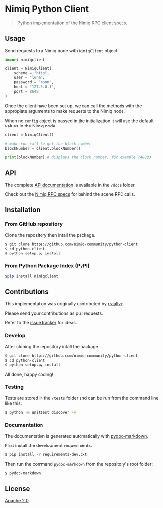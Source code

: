 Nimiq Python Client
===================

> Python implementation of the Nimiq RPC client specs.

## Usage

Send requests to a Nimiq node with `NimiqClient` object.

```python
import nimiqclient

client = NimiqClient(
	scheme = "http",
	user = "luna",
	password = "moon",
	host = "127.0.0.1",
	port = 8648
)
```

Once the client have been set up, we can call the methods with the appropiate arguments to make requests to the Nimiq node.

When no `config` object is passed in the initialization it will use the default values in the Nimiq node.

```python
client = NimiqClient()

# make rpc call to get the block number
blockNumber = client.blockNumber()

print(blockNumber) # displays the block number, for example 748883
```

## API

The complete [API documentation](docs) is available in the `/docs` folder.

Check out the [Nimiq RPC specs](https://github.com/nimiq/core-js/wiki/JSON-RPC-API) for behind the scene RPC calls.

## Installation

### From GitHub repository

Clone the repository then intall the package.

```sh
$ git clone https://github.com/nimiq-community/python-client
$ cd python-client
$ python setup.py install
```

### From Python Package Index (PyPI)

```sh
$pip install nimiqclient
```

## Contributions

This implementation was originally contributed by [rraallvv](https://github.com/rraallvv/).

Please send your contributions as pull requests.

Refer to the [issue tracker](https://github.com/nimiq-community/python-client/issues) for ideas.

### Develop

After cloning the repository intall the package.

```sh
$ git clone https://github.com/nimiq-community/python-client
$ cd python-client
$ python setup.py install
```

All done, happy coding!

### Testing

Tests are stored in the `/tests` folder and can be run from the command line like this:

```sh
$ python -m unittest discover -v
```

### Documentation

The documentation is generated automatically with [pydoc-markdown](https://pydoc-markdown.readthedocs.io).

First install the development requeriments:

```sh
$ pip install -r requirements-dev.txt
```

Then run the command `pydoc-markdown` from the repository's root folder:

```sh
$ pydoc-markdown
```

## License

[Apache 2.0](LICENSE.md)
